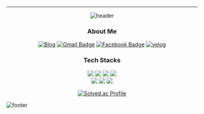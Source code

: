 ---

<div align=center>

![header](https://capsule-render.vercel.app/api?type=slice&text=j0n9hyun&fontColor=30336b&animation=scaleIn&height=200)
### About Me
[![Blog](http://img.shields.io/badge/-Blog-black?style=flat&logo=github&link=https://j0n9hyun.xyz/)](https://j0n9hyun.xyz/)
[![Gmail Badge](https://img.shields.io/badge/Gmail-d14836?style=flat&logo=Gmail&logoColor=white&link=mailto:j0n9yhun@mail.com)](mailto:j0n9hyun@gmail.com)
[![Facebook Badge](https://img.shields.io/badge/Facebook-1877f2?style=flat&logo=facebook&logoColor=white&link=https://www.fb.com/j0n9hyun)](https://www.fb.com/j0n9hyun)
[![velog](https://img.shields.io/badge/velog-1DBF73?style=flat-square&logo=Vimeo&logoColor=white)](https://velog.io/@j0n9hyun)  
### Tech Stacks
[![](http://img.shields.io/badge/-React.js-0088cc?style=flat&logo=React)](https://ko.reactjs.org/)
[![](http://img.shields.io/badge/-Node.js-339933?style=flat&logo=nodemon)](https://nodejs.org/ko/)
[![](http://img.shields.io/badge/-JavaScript-654FF0?style=00874d&logo=javascript)](https://developer.mozilla.org/ko/docs/Web/JavaScript)
[![](http://img.shields.io/badge/-TypeScript-007ACC?style=flat&logo=TypeScript)](https://www.typescriptlang.org/)  
[![](http://img.shields.io/badge/Python-FFA500?style=flat&logo=python)](https://www.python.org/)
[![](http://img.shields.io/badge/-Docker-6A5FBB?style=00874d&logo=docker)](https://www.docker.com/)
[![](http://img.shields.io/badge/CTF-1A1A1A?style=flat&logo=hackaday)](https://ctf.j0n9hyun.xyz/)  
  
[![Solved.ac Profile](http://mazassumnida.wtf/api/v2/generate_badge?boj=j0n9hyun)](https://solved.ac/j0n9hyun/)  

</div>

![footer](https://capsule-render.vercel.app/api?type=slice&color=ff9ff3&rotate=270&section=footer&height=200)


